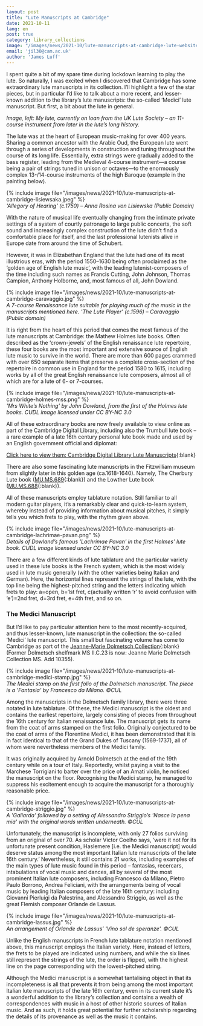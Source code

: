 ```yaml
---
layout: post
title: "Lute Manuscripts at Cambridge"
date: 2021-10-11
lang: en
post: true
category: library_collections
image: "/images/news/2021-10/lute-manuscripts-at-cambridge-lute-website.jpg"
email: 'jil30@cam.ac.uk'
author: 'James Luff'
---
```


I spent quite a bit of my spare time during lockdown learning to play the lute. So naturally, I was excited when I discovered that Cambridge has some extraordinary lute manuscripts in its collection. I’ll highlight a few of the star pieces, but in particular I’d like to talk about a more recent, and lesser-known addition to the library’s lute manuscripts: the so-called ‘Medici’ lute manuscript. But first, a bit about the lute in general.

_Image, left: My lute, currently on loan from the UK Lute Society – an 11-course instrument from later in the lute’s long history._

The lute was at the heart of European music-making for over 400 years. Sharing a common ancestor with the Arabic Oud, the European lute went through a series of developments in construction and tuning throughout the course of its long life. Essentially, extra strings were gradually added to the bass register, leading from the Medieval 4-course instrument—a course being a pair of strings tuned in unison or octaves—to the enormously complex 13-/14-course instruments of the high Baroque (example in the painting below).  

{% include image file="/images/news/2021-10/lute-manuscripts-at-cambridge-lisiewsaka.jpeg" %}  
_'Allegory of Hearing' (c.1750) – Anna Rosina von Lisiewska (Public Domain)_  

With the nature of musical life eventually changing from the intimate private settings of a system of courtly patronage to large public concerts, the soft sound and increasingly complex construction of the lute didn’t find a comfortable place for itself, and the last professional lutenists alive in Europe date from around the time of Schubert.  

However, it was in Elizabethan England that the lute had one of its most illustrious eras, with the period 1550–1630 being often proclaimed as the ‘golden age of English lute music’, with the leading lutenist-composers of the time including such names as Francis Cutting, John Johnson, Thomas Campion, Anthony Holborne, and, most famous of all, John Dowland.  

{% include image file="/images/news/2021-10/lute-manuscripts-at-cambridge-caravaggio.jpg" %}  
_A 7-course Renaissance lute suitable for playing much of the music in the manuscripts mentioned here. 'The Lute Player' (c.1596) – Caravaggio (Public domain)_  

 It is right from the heart of this period that comes the most famous of the lute manuscripts at Cambridge: the Mathew Holmes lute books. Often described as the ‘crown-jewels’ of the English renaissance lute repertoire, these four books are the most important and extensive source of English lute music to survive in the world. There are more than 600 pages crammed with over 650 separate items that preserve a complete cross-section of the repertoire in common use in England for the period 1580 to 1615, including works by all of the great English renaissance lute composers, almost all of which are for a lute of 6- or 7-courses.  

{% include image file="/images/news/2021-10/lute-manuscripts-at-cambridge-holmes-mss.png" %}  
_'Mrs White’s Nothing' by John Dowland, from the first of the Holmes lute books.
CUDL image licensed under CC BY-NC 3.0_  

All of these extraordinary books are now freely available to view online as part of the Cambridge Digital Library, including also the Trumbull lute book – a rare example of a late 16th century personal lute book made and used by an English government official and diplomat:  

[Click here to view them: Cambridge Digital Library Lute Manuscripts](https://cudl.lib.cam.ac.uk/search?fileID=&keyword=Lute&page=1&x=0&y=0){:blank}  

There are also some fascinating lute manuscripts in the Fitzwilliam museum from slightly later in this golden age (ca.1618-1640). Namely, The Cherbury Lute book ([MU.MS.689](https://idiscover.lib.cam.ac.uk/permalink/f/t9gok8/44CAM_ALMA71396529360003606){:blank}) and the Lowther Lute book ([MU.MS.688](https://idiscover.lib.cam.ac.uk/permalink/f/t9gok8/44CAM_ALMA71396511980003606){:blank}).  

All of these manuscripts employ tablature notation. Still familiar to all modern guitar players, it’s a remarkably clear and quick-to-learn system, whereby instead of providing information about musical pitches, it simply tells you which frets to play, with the rhythm given above.  

{% include image file="/images/news/2021-10/lute-manuscripts-at-cambridge-lachrimae-pavan.png" %}  
_Details of Dowland’s famous 'Lachrimae Pavan' in the first Holmes’ lute book.
CUDL image licensed under CC BY-NC 3.0_  

There are a few different kinds of lute tablature and the particular variety used in these lute books is the French system, which is the most widely used in lute music generally (with the other varieties being Italian and German). Here, the horizontal lines represent the strings of the lute, with the top line being the highest-pitched string and the letters indicating which frets to play: a=open, b=1st fret, c(actually written ‘r’ to avoid confusion with ‘e’)=2nd fret, d=3rd fret, e=4th fret, and so on.  

### The Medici Manuscript  

But I’d like to pay particular attention here to the most recently-acquired, and thus lesser-known, lute manuscript in the collection: the so-called ‘Medici’ lute manuscript. This small but fascinating volume has come to Cambridge as part of the [Jeanne-Marie Dolmetsch Collection](https://archivesearch.lib.cam.ac.uk/repositories/2/resources/13924){:blank} (Former Dolmetsch shelfmark MS II.C.23 is now: Jeanne Marie Dolmetsch Collection MS. Add 10355).

{% include image file="/images/news/2021-10/lute-manuscripts-at-cambridge-medici-stamp.jpg" %}  
_The Medici stamp on the first folio of the Dolmetsch manuscript. The piece is a 'Fantasia' by Francesco da Milano. ©CUL_  

Among the manuscripts in the Dolmetsch family library, there were three notated in lute tablature. Of these, the Medici manuscript is the oldest and contains the earliest repertoire, largely consisting of pieces from throughout the 16th century for Italian renaissance lute. The manuscript gets its name from the coat of arms stamped on the first folio. Originally conjectured to be the coat of arms of the Florentine Medici, it has been demonstrated that it is in fact identical to that of the Grand Dukes of Tuscany (1569-1737), all of whom were nevertheless members of the Medici family.  

It was originally acquired by Arnold Dolmetsch at the end of the 19th century while on a tour of Italy. Reportedly, whilst paying a visit to the Marchese Torrigiani to barter over the price of an Amati violin, he noticed the manuscript on the floor. Recognising the Medici stamp, he managed to suppress his excitement enough to acquire the manuscript for a thoroughly reasonable price.  

{% include image file="/images/news/2021-10/lute-manuscripts-at-cambridge-striggio.jpg" %}  
_A 'Galiarda' followed by a setting of Alessandro Striggio’s 'Nasce la pena mia' with the original words written underneath. ©CUL_  

Unfortunately, the manuscript is incomplete, with only 27 folios surviving from an original of over 70. As scholar Victor Coelho says, ‘were it not for its unfortunate present condition, Haslemere [i.e. the Medici manuscript] would deserve status among the most important Italian lute manuscripts of the late 16th century.’ Nevertheless, it still contains 21 works, including examples of the main types of lute music found in this period – fantasias, recercars, intabulations of vocal music and dances, all by several of the most prominent Italian lute composers, including Francesco da Milano, Pietro Paulo Borrono, Andrea Feliciani, with the arrangements being of vocal music by leading Italian composers of the late 16th century: including Giovanni Pierluigi da Palestrina, and Alessandro Striggio, as well as the great Flemish composer Orlande de Lassus.  

{% include image file="/images/news/2021-10/lute-manuscripts-at-cambridge-lassus.jpg" %}  
_An arrangement of Orlande de Lassus’ 'Vino sol de speranze'. ©CUL_

Unlike the English manuscripts in French lute tablature notation mentioned above, this manuscript employs the Italian variety. Here, instead of letters, the frets to be played are indicated using numbers, and while the six lines still represent the strings of the lute, the order is flipped, with the highest line on the page corresponding with the lowest-pitched string.  

Although the Medici manuscript is a somewhat tantalising object in that its incompleteness is all that prevents it from being among the most important Italian lute manuscripts of the late 16th century, even in its current state it’s a wonderful addition to the library’s collection and contains a wealth of correspondences with music in a host of other historic sources of Italian music. And as such, it holds great potential for further scholarship regarding the details of its provenance as well as the music it contains.  
